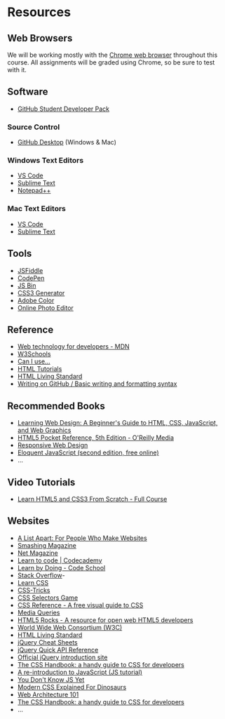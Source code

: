 # Resources

## Web Browsers

We will be working mostly with the [Chrome web browser](https://www.google.com/chrome/) throughout this course. All assignments will be graded using Chrome, so be sure to test with it.

## Software

- [GitHub Student Developer Pack](https://education.github.com/pack)

### Source Control
- [GitHub Desktop](https://desktop.github.com) (Windows & Mac)

### Windows Text Editors

- [VS Code](https://code.visualstudio.com)
- [Sublime Text](https://www.sublimetext.com/)
- [Notepad++](http://notepad-plus-plus.org/)

### Mac Text Editors

- [VS Code](https://code.visualstudio.com/docs/setup/mac)
- [Sublime Text](https://www.sublimetext.com)

## Tools

- [JSFiddle](https://jsfiddle.net/)
- [CodePen](http://codepen.io/)
- [JS Bin](https://jsbin.com)
- [CSS3 Generator](http://css3generator.com/)
- [Adobe Color](https://color.adobe.com/create/color-wheel//)
- [Online Photo Editor](http://pixlr.com/editor/)

## Reference
 
- [Web technology for developers - MDN](https://developer.mozilla.org/en-US/docs/Web)
- [W3Schools](http://www.w3schools.com)
- [Can I use...](http://caniuse.com/)
- [HTML Tutorials](https://htmldog.com/guides/html/)
- [HTML Living Standard](https://html.spec.whatwg.org/multipage/)
- [Writing on GitHub / Basic writing and formatting syntax](https://help.github.com/articles/basic-writing-and-formatting-syntax/)

## Recommended Books

- [Learning Web Design: A Beginner's Guide to HTML, CSS, JavaScript, and Web Graphics](https://www.amazon.com/Learning-Web-Design-Beginners-JavaScript/dp/1449319270/)
- [HTML5 Pocket Reference, 5th Edition - O'Reilly Media](http://shop.oreilly.com/product/0636920029274.do)
- [Responsive Web Design](http://www.abookapart.com/products/responsive-web-design)
- [Eloquent JavaScript (second edition, free online)](http://eloquentjavascript.net/)
- ...

## Video Tutorials
- [Learn HTML5 and CSS3 From Scratch - Full Course](https://www.youtube.com/watch?v=mU6anWqZJcc)

## Websites

- [A List Apart: For People Who Make Websites](http://alistapart.com/)
- [Smashing Magazine](http://www.smashingmagazine.com/)
- [Net Magazine](http://www.creativebloq.com/net-magazine)
- [Learn to code | Codecademy](https://www.codecademy.com/)
- [Learn by Doing - Code School](https://www.codeschool.com/)
- [Stack Overflow](https://stackoverflow.com/)- 
- [Learn CSS](https://web.dev/learn/css/)
- [CSS-Tricks](https://css-tricks.com/)
- [CSS Selectors Game](http://flukeout.github.io)
- [CSS Reference - A free visual guide to CSS](https://cssreference.io/)
- [Media Queries](https://mediaqueri.es/)
- [HTML5 Rocks - A resource for open web HTML5 developers](https://www.html5rocks.com/en/)
- [World Wide Web Consortium (W3C)](https://www.w3.org/)
- [HTML Living Standard](https://html.spec.whatwg.org/multipage/)
- [jQuery Cheat Sheets](http://www.javascripttoolbox.com/jquery/cheatsheet/)
- [jQuery Quick API Reference](https://oscarotero.com/jquery/)
- [Official jQuery introduction site](http://learn.jquery.com/)
- [The CSS Handbook: a handy guide to CSS for developers](https://www.freecodecamp.org/news/the-css-handbook-a-handy-guide-to-css-for-developers-b56695917d11/)
- [A re-introduction to JavaScript (JS tutorial)](https://developer.mozilla.org/en-US/docs/Web/JavaScript/A_re-introduction_to_JavaScript)
- [You Don't Know JS Yet](https://github.com/getify/You-Dont-Know-JS)
- [Modern CSS Explained For Dinosaurs](https://medium.com/actualize-network/modern-css-explained-for-dinosaurs-5226febe3525)
- [Web Architecture 101](https://engineering.videoblocks.com/web-architecture-101-a3224e126947)
- [The CSS Handbook: a handy guide to CSS for developers](https://www.freecodecamp.org/news/the-css-handbook-a-handy-guide-to-css-for-developers-b56695917d11/)
- ...
